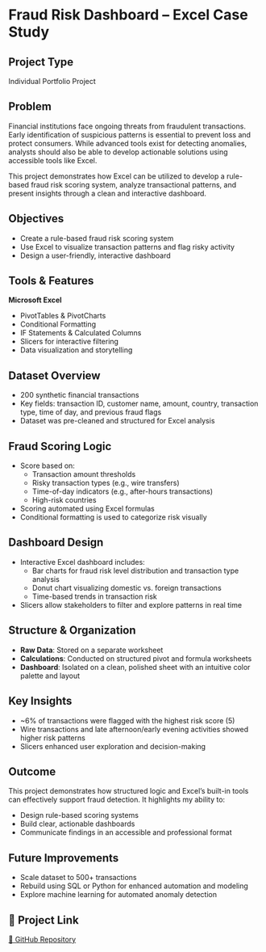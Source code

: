 # Fraud Risk Dashboard – Excel Case Study

## Project Type
Individual Portfolio Project

## Problem
Financial institutions face ongoing threats from fraudulent transactions. Early identification of suspicious patterns is essential to prevent loss and protect consumers. While advanced tools exist for detecting anomalies, analysts should also be able to develop actionable solutions using accessible tools like Excel.

This project demonstrates how Excel can be utilized to develop a rule-based fraud risk scoring system, analyze transactional patterns, and present insights through a clean and interactive dashboard.

## Objectives
- Create a rule-based fraud risk scoring system
- Use Excel to visualize transaction patterns and flag risky activity
- Design a user-friendly, interactive dashboard

## Tools & Features
**Microsoft Excel**
- PivotTables & PivotCharts  
- Conditional Formatting  
- IF Statements & Calculated Columns  
- Slicers for interactive filtering  
- Data visualization and storytelling  

## Dataset Overview
- 200 synthetic financial transactions
- Key fields: transaction ID, customer name, amount, country, transaction type, time of day, and previous fraud flags
- Dataset was pre-cleaned and structured for Excel analysis

## Fraud Scoring Logic
- Score based on:
  - Transaction amount thresholds
  - Risky transaction types (e.g., wire transfers)
  - Time-of-day indicators (e.g., after-hours transactions)
  - High-risk countries
- Scoring automated using Excel formulas
- Conditional formatting is used to categorize risk visually

## Dashboard Design
- Interactive Excel dashboard includes:
  - Bar charts for fraud risk level distribution and transaction type analysis
  - Donut chart visualizing domestic vs. foreign transactions
  - Time-based trends in transaction risk
- Slicers allow stakeholders to filter and explore patterns in real time

## Structure & Organization
- **Raw Data**: Stored on a separate worksheet  
- **Calculations**: Conducted on structured pivot and formula worksheets  
- **Dashboard**: Isolated on a clean, polished sheet with an intuitive color palette and layout

## Key Insights
- ~6% of transactions were flagged with the highest risk score (5)
- Wire transactions and late afternoon/early evening activities showed higher risk patterns
- Slicers enhanced user exploration and decision-making

## Outcome
This project demonstrates how structured logic and Excel’s built-in tools can effectively support fraud detection. It highlights my ability to:
- Design rule-based scoring systems
- Build clear, actionable dashboards
- Communicate findings in an accessible and professional format

## Future Improvements
- Scale dataset to 500+ transactions
- Rebuild using SQL or Python for enhanced automation and modeling
- Explore machine learning for automated anomaly detection

## 🔗 Project Link
[🔗 GitHub Repository](https://github.com/srdodson22/Fraud_Risk_Dashboard/excel_fraud_project)
